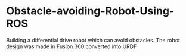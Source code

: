 # Obstacle-avoiding-Robot-Using-ROS
Building a differential drive robot which can avoid obstacles. The robot design was made in Fusion 360 converted into URDF 
